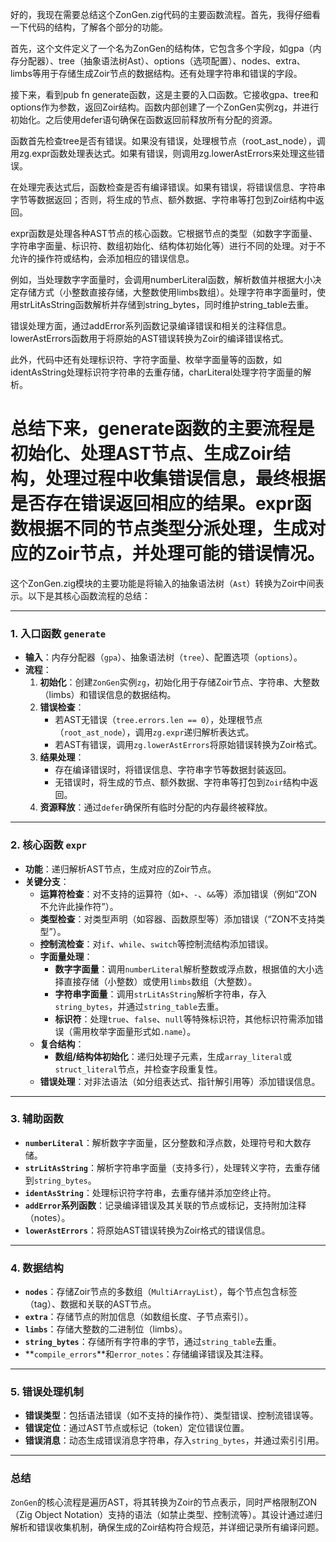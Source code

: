 好的，我现在需要总结这个ZonGen.zig代码的主要函数流程。首先，我得仔细看一下代码的结构，了解各个部分的功能。

首先，这个文件定义了一个名为ZonGen的结构体，它包含多个字段，如gpa（内存分配器）、tree（抽象语法树Ast）、options（选项配置）、nodes、extra、limbs等用于存储生成Zoir节点的数据结构。还有处理字符串和错误的字段。

接下来，看到pub fn generate函数，这是主要的入口函数。它接收gpa、tree和options作为参数，返回Zoir结构。函数内部创建了一个ZonGen实例zg，并进行初始化。之后使用defer语句确保在函数返回前释放所有分配的资源。

函数首先检查tree是否有错误。如果没有错误，处理根节点（root_ast_node），调用zg.expr函数处理表达式。如果有错误，则调用zg.lowerAstErrors来处理这些错误。

在处理完表达式后，函数检查是否有编译错误。如果有错误，将错误信息、字符串字节等数据返回；否则，将生成的节点、额外数据、字符串等打包到Zoir结构中返回。

expr函数是处理各种AST节点的核心函数。它根据节点的类型（如数字字面量、字符串字面量、标识符、数组初始化、结构体初始化等）进行不同的处理。对于不允许的操作符或结构，会添加相应的错误信息。

例如，当处理数字字面量时，会调用numberLiteral函数，解析数值并根据大小决定存储方式（小整数直接存储，大整数使用limbs数组）。处理字符串字面量时，使用strLitAsString函数解析并存储到string_bytes，同时维护string_table去重。

错误处理方面，通过addError系列函数记录编译错误和相关的注释信息。lowerAstErrors函数用于将原始的AST错误转换为Zoir的编译错误格式。

此外，代码中还有处理标识符、字符字面量、枚举字面量等的函数，如identAsString处理标识符字符串的去重存储，charLiteral处理字符字面量的解析。

总结下来，generate函数的主要流程是初始化、处理AST节点、生成Zoir结构，处理过程中收集错误信息，最终根据是否存在错误返回相应的结果。expr函数根据不同的节点类型分派处理，生成对应的Zoir节点，并处理可能的错误情况。
================================================
这个ZonGen.zig模块的主要功能是将输入的抽象语法树（`Ast`）转换为Zoir中间表示。以下是其核心函数流程的总结：

---

### **1. 入口函数 `generate`**
- **输入**：内存分配器（`gpa`）、抽象语法树（`tree`）、配置选项（`options`）。
- **流程**：
  1. **初始化**：创建`ZonGen`实例`zg`，初始化用于存储Zoir节点、字符串、大整数（limbs）和错误信息的数据结构。
  2. **错误检查**：
     - 若AST无错误（`tree.errors.len == 0`），处理根节点（`root_ast_node`），调用`zg.expr`递归解析表达式。
     - 若AST有错误，调用`zg.lowerAstErrors`将原始错误转换为Zoir格式。
  3. **结果处理**：
     - 存在编译错误时，将错误信息、字符串字节等数据封装返回。
     - 无错误时，将生成的节点、额外数据、字符串等打包到`Zoir`结构中返回。
  4. **资源释放**：通过`defer`确保所有临时分配的内存最终被释放。

---

### **2. 核心函数 `expr`**
- **功能**：递归解析AST节点，生成对应的Zoir节点。
- **关键分支**：
  - **运算符检查**：对不支持的运算符（如`+`、`-`、`&&`等）添加错误（例如“ZON不允许此操作符”）。
  - **类型检查**：对类型声明（如容器、函数原型等）添加错误（“ZON不支持类型”）。
  - **控制流检查**：对`if`、`while`、`switch`等控制流结构添加错误。
  - **字面量处理**：
    - **数字字面量**：调用`numberLiteral`解析整数或浮点数，根据值的大小选择直接存储（小整数）或使用`limbs`数组（大整数）。
    - **字符串字面量**：调用`strLitAsString`解析字符串，存入`string_bytes`，并通过`string_table`去重。
    - **标识符**：处理`true`、`false`、`null`等特殊标识符，其他标识符需添加错误（需用枚举字面量形式如`.name`）。
  - **复合结构**：
    - **数组/结构体初始化**：递归处理子元素，生成`array_literal`或`struct_literal`节点，并检查字段重复性。
  - **错误处理**：对非法语法（如分组表达式、指针解引用等）添加错误信息。

---

### **3. 辅助函数**
- **`numberLiteral`**：解析数字字面量，区分整数和浮点数，处理符号和大数存储。
- **`strLitAsString`**：解析字符串字面量（支持多行），处理转义字符，去重存储到`string_bytes`。
- **`identAsString`**：处理标识符字符串，去重存储并添加空终止符。
- **`addError`系列函数**：记录编译错误及其关联的节点或标记，支持附加注释（notes）。
- **`lowerAstErrors`**：将原始AST错误转换为Zoir格式的错误信息。

---

### **4. 数据结构**
- **`nodes`**：存储Zoir节点的多数组（`MultiArrayList`），每个节点包含标签（tag）、数据和关联的AST节点。
- **`extra`**：存储节点的附加信息（如数组长度、子节点索引）。
- **`limbs`**：存储大整数的二进制位（limbs）。
- **`string_bytes`**：存储所有字符串的字节，通过`string_table`去重。
- **`compile_errors`**和`error_notes`：存储编译错误及其注释。

---

### **5. 错误处理机制**
- **错误类型**：包括语法错误（如不支持的操作符）、类型错误、控制流错误等。
- **错误定位**：通过AST节点或标记（token）定位错误位置。
- **错误消息**：动态生成错误消息字符串，存入`string_bytes`，并通过索引引用。

---

### **总结**
`ZonGen`的核心流程是遍历AST，将其转换为Zoir的节点表示，同时严格限制ZON（Zig Object Notation）支持的语法（如禁止类型、控制流等）。其设计通过递归解析和错误收集机制，确保生成的Zoir结构符合规范，并详细记录所有编译问题。